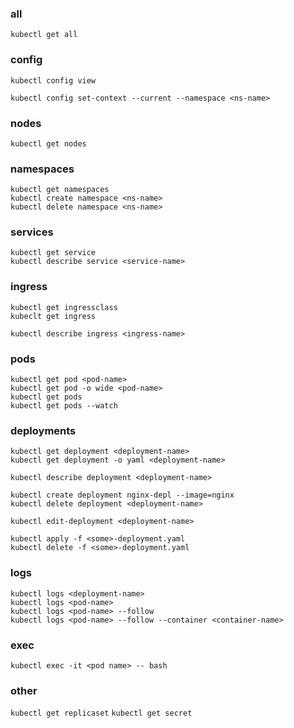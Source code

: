 
### all

`kubectl get all`

### config

```
kubectl config view

kubectl config set-context --current --namespace <ns-name>
```

### nodes
       
`kubectl get nodes`
                                      
### namespaces

```
kubectl get namespaces
kubectl create namespace <ns-name>
kubectl delete namespace <ns-name>
```

### services

```
kubectl get service
kubectl describe service <service-name>
```

### ingress

```
kubectl get ingressclass
kubeclt get ingress

kubectl describe ingress <ingress-name>
```


### pods

```
kubectl get pod <pod-name>
kubectl get pod -o wide <pod-name>
kubectl get pods
kubectl get pods --watch
```

### deployments

```
kubectl get deployment <deployment-name>
kubectl get deployment -o yaml <deployment-name>

kubectl describe deployment <deployment-name>
```

```
kubectl create deployment nginx-depl --image=nginx
kubectl delete deployment <deployment-name>

kubectl edit-deployment <deployment-name>
```

```
kubectl apply -f <some>-deployment.yaml
kubectl delete -f <some>-deployment.yaml
```

            
### logs

```
kubectl logs <deployment-name>
kubectl logs <pod-name>
kubectl logs <pod-name> --follow
kubectl logs <pod-name> --follow --container <container-name> 
```

### exec
                  
`kubectl exec -it <pod name> -- bash`

### other

`kubectl get replicaset`
`kubectl get secret`
